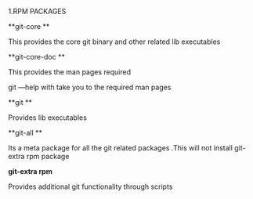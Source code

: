 1.RPM PACKAGES

**git-core **

This provides the core git binary  and other related lib executables


**git-core-doc **

This provides the man pages required 

git <command> —help with take you to the required man pages


**git **

Provides lib executables

**git-all **

Its a  meta package for all the git related packages .This  will not install git-extra rpm package

**git-extra rpm**

Provides additional git functionality  through scripts

